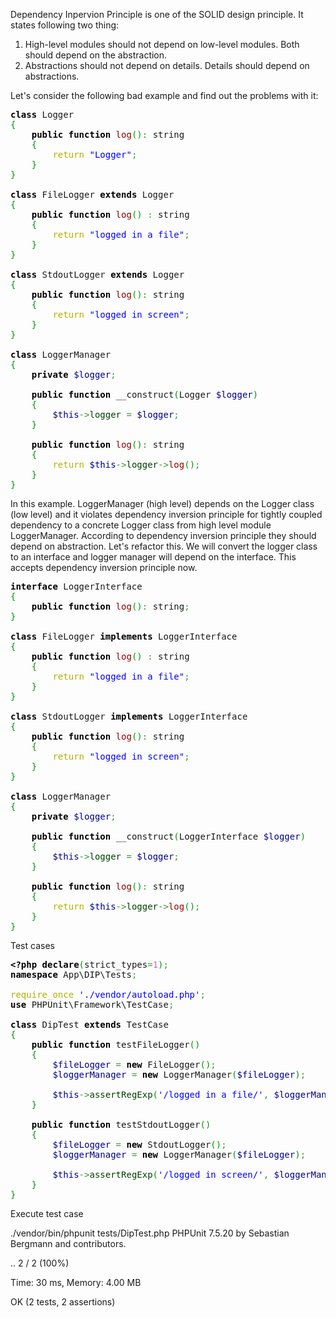 
Dependency Inpervion Principle is one of the SOLID design principle. It states following two thing:
1. High-level modules should not depend on low-level modules. Both should depend on the abstraction.
2. Abstractions should not depend on details. Details should depend on abstractions.

Let's consider the following bad example and find out the problems with it:

<pre class="php" style="font-family:monospace;"><span style="color: #000000; font-weight: bold;">class</span> Logger
<span style="color: #009900;">&#123;</span>
    <span style="color: #000000; font-weight: bold;">public</span> <span style="color: #000000; font-weight: bold;">function</span> <span style="color: #990000;">log</span><span style="color: #009900;">&#40;</span><span style="color: #009900;">&#41;</span><span style="color: #339933;">:</span> string
    <span style="color: #009900;">&#123;</span>
        <span style="color: #b1b100;">return</span> <span style="color: #0000ff;">&quot;Logger&quot;</span><span style="color: #339933;">;</span>
    <span style="color: #009900;">&#125;</span>
<span style="color: #009900;">&#125;</span>
&nbsp;
<span style="color: #000000; font-weight: bold;">class</span> FileLogger <span style="color: #000000; font-weight: bold;">extends</span> Logger
<span style="color: #009900;">&#123;</span>
    <span style="color: #000000; font-weight: bold;">public</span> <span style="color: #000000; font-weight: bold;">function</span> <span style="color: #990000;">log</span><span style="color: #009900;">&#40;</span><span style="color: #009900;">&#41;</span> <span style="color: #339933;">:</span> string
    <span style="color: #009900;">&#123;</span>
        <span style="color: #b1b100;">return</span> <span style="color: #0000ff;">&quot;logged in a file&quot;</span><span style="color: #339933;">;</span>
    <span style="color: #009900;">&#125;</span>
<span style="color: #009900;">&#125;</span>
&nbsp;
<span style="color: #000000; font-weight: bold;">class</span> StdoutLogger <span style="color: #000000; font-weight: bold;">extends</span> Logger
<span style="color: #009900;">&#123;</span>
    <span style="color: #000000; font-weight: bold;">public</span> <span style="color: #000000; font-weight: bold;">function</span> <span style="color: #990000;">log</span><span style="color: #009900;">&#40;</span><span style="color: #009900;">&#41;</span><span style="color: #339933;">:</span> string
    <span style="color: #009900;">&#123;</span>
        <span style="color: #b1b100;">return</span> <span style="color: #0000ff;">&quot;logged in screen&quot;</span><span style="color: #339933;">;</span>
    <span style="color: #009900;">&#125;</span>
<span style="color: #009900;">&#125;</span>
&nbsp;
<span style="color: #000000; font-weight: bold;">class</span> LoggerManager
<span style="color: #009900;">&#123;</span>
    <span style="color: #000000; font-weight: bold;">private</span> <span style="color: #000088;">$logger</span><span style="color: #339933;">;</span>
&nbsp;
    <span style="color: #000000; font-weight: bold;">public</span> <span style="color: #000000; font-weight: bold;">function</span> __construct<span style="color: #009900;">&#40;</span>Logger <span style="color: #000088;">$logger</span><span style="color: #009900;">&#41;</span>
    <span style="color: #009900;">&#123;</span>
        <span style="color: #000088;">$this</span><span style="color: #339933;">-&gt;</span><span style="color: #004000;">logger</span> <span style="color: #339933;">=</span> <span style="color: #000088;">$logger</span><span style="color: #339933;">;</span>
    <span style="color: #009900;">&#125;</span>
&nbsp;
    <span style="color: #000000; font-weight: bold;">public</span> <span style="color: #000000; font-weight: bold;">function</span> <span style="color: #990000;">log</span><span style="color: #009900;">&#40;</span><span style="color: #009900;">&#41;</span><span style="color: #339933;">:</span> string
    <span style="color: #009900;">&#123;</span>
        <span style="color: #b1b100;">return</span> <span style="color: #000088;">$this</span><span style="color: #339933;">-&gt;</span><span style="color: #004000;">logger</span><span style="color: #339933;">-&gt;</span><span style="color: #990000;">log</span><span style="color: #009900;">&#40;</span><span style="color: #009900;">&#41;</span><span style="color: #339933;">;</span>
    <span style="color: #009900;">&#125;</span>
<span style="color: #009900;">&#125;</span></pre>

In this example. LoggerManager (high level) depends on the Logger class (low level) and it violates dependency inversion principle for tightly coupled dependency to a concrete Logger class from high level module LoggerManager. According to dependency inversion principle they should depend on abstraction. 
Let's refactor this. We will convert the logger class to an interface and logger manager will depend on the interface. This accepts dependency inversion principle now.

<pre class="php" style="font-family:monospace;"><span style="color: #000000; font-weight: bold;">interface</span> LoggerInterface
<span style="color: #009900;">&#123;</span>
    <span style="color: #000000; font-weight: bold;">public</span> <span style="color: #000000; font-weight: bold;">function</span> <span style="color: #990000;">log</span><span style="color: #009900;">&#40;</span><span style="color: #009900;">&#41;</span><span style="color: #339933;">:</span> string<span style="color: #339933;">;</span>
<span style="color: #009900;">&#125;</span>
&nbsp;
<span style="color: #000000; font-weight: bold;">class</span> FileLogger <span style="color: #000000; font-weight: bold;">implements</span> LoggerInterface
<span style="color: #009900;">&#123;</span>
    <span style="color: #000000; font-weight: bold;">public</span> <span style="color: #000000; font-weight: bold;">function</span> <span style="color: #990000;">log</span><span style="color: #009900;">&#40;</span><span style="color: #009900;">&#41;</span> <span style="color: #339933;">:</span> string
    <span style="color: #009900;">&#123;</span>
        <span style="color: #b1b100;">return</span> <span style="color: #0000ff;">&quot;logged in a file&quot;</span><span style="color: #339933;">;</span>
    <span style="color: #009900;">&#125;</span>
<span style="color: #009900;">&#125;</span>
&nbsp;
<span style="color: #000000; font-weight: bold;">class</span> StdoutLogger <span style="color: #000000; font-weight: bold;">implements</span> LoggerInterface
<span style="color: #009900;">&#123;</span>
    <span style="color: #000000; font-weight: bold;">public</span> <span style="color: #000000; font-weight: bold;">function</span> <span style="color: #990000;">log</span><span style="color: #009900;">&#40;</span><span style="color: #009900;">&#41;</span><span style="color: #339933;">:</span> string
    <span style="color: #009900;">&#123;</span>
        <span style="color: #b1b100;">return</span> <span style="color: #0000ff;">&quot;logged in screen&quot;</span><span style="color: #339933;">;</span>
    <span style="color: #009900;">&#125;</span>
<span style="color: #009900;">&#125;</span>
&nbsp;
<span style="color: #000000; font-weight: bold;">class</span> LoggerManager
<span style="color: #009900;">&#123;</span>
    <span style="color: #000000; font-weight: bold;">private</span> <span style="color: #000088;">$logger</span><span style="color: #339933;">;</span>
&nbsp;
    <span style="color: #000000; font-weight: bold;">public</span> <span style="color: #000000; font-weight: bold;">function</span> __construct<span style="color: #009900;">&#40;</span>LoggerInterface <span style="color: #000088;">$logger</span><span style="color: #009900;">&#41;</span>
    <span style="color: #009900;">&#123;</span>
        <span style="color: #000088;">$this</span><span style="color: #339933;">-&gt;</span><span style="color: #004000;">logger</span> <span style="color: #339933;">=</span> <span style="color: #000088;">$logger</span><span style="color: #339933;">;</span>
    <span style="color: #009900;">&#125;</span>
&nbsp;
    <span style="color: #000000; font-weight: bold;">public</span> <span style="color: #000000; font-weight: bold;">function</span> <span style="color: #990000;">log</span><span style="color: #009900;">&#40;</span><span style="color: #009900;">&#41;</span><span style="color: #339933;">:</span> string
    <span style="color: #009900;">&#123;</span>
        <span style="color: #b1b100;">return</span> <span style="color: #000088;">$this</span><span style="color: #339933;">-&gt;</span><span style="color: #004000;">logger</span><span style="color: #339933;">-&gt;</span><span style="color: #990000;">log</span><span style="color: #009900;">&#40;</span><span style="color: #009900;">&#41;</span><span style="color: #339933;">;</span>
    <span style="color: #009900;">&#125;</span>
<span style="color: #009900;">&#125;</span></pre>

Test cases

<pre class="php" style="font-family:monospace;"><span style="color: #000000; font-weight: bold;">&lt;?php</span> <span style="color: #000000; font-weight: bold;">declare</span><span style="color: #009900;">&#40;</span>strict_types<span style="color: #339933;">=</span><span style="color: #cc66cc;">1</span><span style="color: #009900;">&#41;</span><span style="color: #339933;">;</span>
<span style="color: #000000; font-weight: bold;">namespace</span> App\DIP\Tests<span style="color: #339933;">;</span>
&nbsp;
<span style="color: #b1b100;">require_once</span> <span style="color: #0000ff;">'./vendor/autoload.php'</span><span style="color: #339933;">;</span> 
<span style="color: #000000; font-weight: bold;">use</span> PHPUnit\Framework\TestCase<span style="color: #339933;">;</span>
&nbsp;
<span style="color: #000000; font-weight: bold;">class</span> DipTest <span style="color: #000000; font-weight: bold;">extends</span> TestCase
<span style="color: #009900;">&#123;</span>
    <span style="color: #000000; font-weight: bold;">public</span> <span style="color: #000000; font-weight: bold;">function</span> testFileLogger<span style="color: #009900;">&#40;</span><span style="color: #009900;">&#41;</span>
    <span style="color: #009900;">&#123;</span>
        <span style="color: #000088;">$fileLogger</span> <span style="color: #339933;">=</span> <span style="color: #000000; font-weight: bold;">new</span> FileLogger<span style="color: #009900;">&#40;</span><span style="color: #009900;">&#41;</span><span style="color: #339933;">;</span>
        <span style="color: #000088;">$loggerManager</span> <span style="color: #339933;">=</span> <span style="color: #000000; font-weight: bold;">new</span> LoggerManager<span style="color: #009900;">&#40;</span><span style="color: #000088;">$fileLogger</span><span style="color: #009900;">&#41;</span><span style="color: #339933;">;</span>
&nbsp;
        <span style="color: #000088;">$this</span><span style="color: #339933;">-&gt;</span><span style="color: #004000;">assertRegExp</span><span style="color: #009900;">&#40;</span><span style="color: #0000ff;">'/logged in a file/'</span><span style="color: #339933;">,</span> <span style="color: #000088;">$loggerManager</span><span style="color: #339933;">-&gt;</span><span style="color: #990000;">log</span><span style="color: #009900;">&#40;</span><span style="color: #009900;">&#41;</span><span style="color: #009900;">&#41;</span><span style="color: #339933;">;</span>
    <span style="color: #009900;">&#125;</span>
&nbsp;
    <span style="color: #000000; font-weight: bold;">public</span> <span style="color: #000000; font-weight: bold;">function</span> testStdoutLogger<span style="color: #009900;">&#40;</span><span style="color: #009900;">&#41;</span>
    <span style="color: #009900;">&#123;</span>
        <span style="color: #000088;">$fileLogger</span> <span style="color: #339933;">=</span> <span style="color: #000000; font-weight: bold;">new</span> StdoutLogger<span style="color: #009900;">&#40;</span><span style="color: #009900;">&#41;</span><span style="color: #339933;">;</span>
        <span style="color: #000088;">$loggerManager</span> <span style="color: #339933;">=</span> <span style="color: #000000; font-weight: bold;">new</span> LoggerManager<span style="color: #009900;">&#40;</span><span style="color: #000088;">$fileLogger</span><span style="color: #009900;">&#41;</span><span style="color: #339933;">;</span>
&nbsp;
        <span style="color: #000088;">$this</span><span style="color: #339933;">-&gt;</span><span style="color: #004000;">assertRegExp</span><span style="color: #009900;">&#40;</span><span style="color: #0000ff;">'/logged in screen/'</span><span style="color: #339933;">,</span> <span style="color: #000088;">$loggerManager</span><span style="color: #339933;">-&gt;</span><span style="color: #990000;">log</span><span style="color: #009900;">&#40;</span><span style="color: #009900;">&#41;</span><span style="color: #009900;">&#41;</span><span style="color: #339933;">;</span>
    <span style="color: #009900;">&#125;</span>
<span style="color: #009900;">&#125;</span></pre>

Execute test case

./vendor/bin/phpunit tests/DipTest.php 
PHPUnit 7.5.20 by Sebastian Bergmann and contributors.
 
..                                                                  2 / 2 (100%)
 
Time: 30 ms, Memory: 4.00 MB
 
OK (2 tests, 2 assertions)
 
